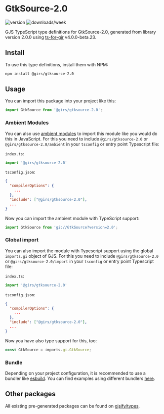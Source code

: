 
# GtkSource-2.0

![version](https://img.shields.io/npm/v/@girs/gtksource-2.0)
![downloads/week](https://img.shields.io/npm/dw/@girs/gtksource-2.0)


GJS TypeScript type definitions for GtkSource-2.0, generated from library version 2.0.0 using [ts-for-gir](https://github.com/gjsify/ts-for-gir) v4.0.0-beta.23.


## Install

To use this type definitions, install them with NPM:
```bash
npm install @girs/gtksource-2.0
```

## Usage

You can import this package into your project like this:
```ts
import GtkSource from '@girs/gtksource-2.0';
```

### Ambient Modules

You can also use [ambient modules](https://github.com/gjsify/ts-for-gir/tree/main/packages/cli#ambient-modules) to import this module like you would do this in JavaScript.
For this you need to include `@girs/gtksource-2.0` or `@girs/gtksource-2.0/ambient` in your `tsconfig` or entry point Typescript file:

`index.ts`:
```ts
import '@girs/gtksource-2.0'
```

`tsconfig.json`:
```json
{
  "compilerOptions": {
    ...
  },
  "include": ["@girs/gtksource-2.0"],
  ...
}
```

Now you can import the ambient module with TypeScript support: 

```ts
import GtkSource from 'gi://GtkSource?version=2.0';
```

### Global import

You can also import the module with Typescript support using the global `imports.gi` object of GJS.
For this you need to include `@girs/gtksource-2.0` or `@girs/gtksource-2.0/import` in your `tsconfig` or entry point Typescript file:

`index.ts`:
```ts
import '@girs/gtksource-2.0'
```

`tsconfig.json`:
```json
{
  "compilerOptions": {
    ...
  },
  "include": ["@girs/gtksource-2.0"],
  ...
}
```

Now you have also type support for this, too:

```ts
const GtkSource = imports.gi.GtkSource;
```

### Bundle

Depending on your project configuration, it is recommended to use a bundler like [esbuild](https://esbuild.github.io/). You can find examples using different bundlers [here](https://github.com/gjsify/ts-for-gir/tree/main/examples).

## Other packages

All existing pre-generated packages can be found on [gjsify/types](https://github.com/gjsify/types).

